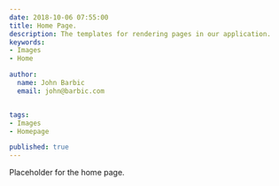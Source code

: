 ```yaml
---
date: 2018-10-06 07:55:00
title: Home Page.
description: The templates for rendering pages in our application.
keywords: 
- Images
- Home

author: 
  name: John Barbic
  email: john@barbic.com


tags:
- Images
- Homepage

published: true
---
```

Placeholder for the home page.